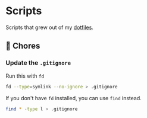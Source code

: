 # Scripts

Scripts that grew out of my [dotfiles](https://github.com/baggiponte/dotfiles).

## 🧹 Chores

### Update the `.gitignore`

Run this with `fd`

```bash
fd --type=symlink --no-ignore > .gitignore
```

If you don't have `fd` installed, you can use `find` instead.

```bash
find * -type l > .gitignore
```
